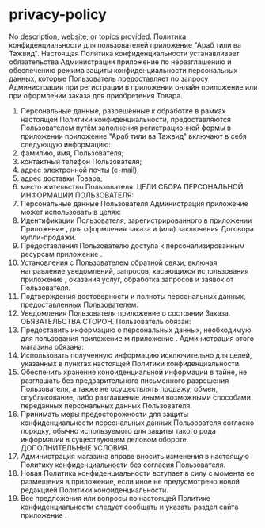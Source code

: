 # privacy-policy
No description, website, or topics provided.
Политика конфиденциальности для пользователей приложение "Араб тили ва Тажвид".
Настоящая Политика конфиденциальности устанавливает обязательства Администрации приложение по неразглашению и обеспечению режима защиты конфиденциальности персональных данных, которые Пользователь предоставляет по запросу Администрации при регистрации в приложении онлайн приложение или при оформлении заказа для приобретения Товара.
1.	Персональные данные, разрешённые к обработке в рамках настоящей Политики конфиденциальности, предоставляются Пользователем путём заполнения регистрационной формы в приложении приложение "Араб тили ва Тажвид" включают в себя следующую информацию:
2.	фамилию, имя, Пользователя;
3.	контактный телефон Пользователя;
4.	адрес электронной почты (e-mail);
5.	адрес доставки Товара;
6.	место жительство Пользователя.
ЦЕЛИ СБОРА ПЕРСОНАЛЬНОЙ ИНФОРМАЦИИ ПОЛЬЗОВАТЕЛЯ:
1.	Персональные данные Пользователя Администрация приложение может использовать в целях:
2.	Идентификации Пользователя, зарегистрированного в приложении Приложение , для оформления заказа и (или) заключения Договора купли-продажи.
3.	Предоставления Пользователю доступа к персонализированным ресурсам приложение .
4.	Установления с Пользователем обратной связи, включая направление уведомлений, запросов, касающихся использования приложение , оказания услуг, обработка запросов и заявок от Пользователя.
5.	Подтверждения достоверности и полноты персональных данных, предоставленных Пользователем.
6.	Уведомления Пользователя приложение о состоянии Заказа.
ОБЯЗАТЕЛЬСТВА СТОРОН.
Пользователь обязан:
1.	Предоставить информацию о персональных данных, необходимую для пользования приложение м приложение .
Администрация этого магазина обязана:
1.	Использовать полученную информацию исключительно для целей, указанных в пунктах настоящей Политики конфиденциальности.
2.	Обеспечить хранение конфиденциальной информации в тайне, не разглашать без предварительного письменного разрешения Пользователя, а также не осуществлять продажу, обмен, опубликование, либо разглашение иными возможными способами переданных персональных данных Пользователя.
3.	Принимать меры предосторожности для защиты конфиденциальности персональных данных Пользователя согласно порядку, обычно используемого для защиты такого рода информации в существующем деловом обороте.
ДОПОЛНИТЕЛЬНЫЕ УСЛОВИЯ.
1.	Администрация магазина вправе вносить изменения в настоящую Политику конфиденциальности без согласия Пользователя.
2.	Новая Политика конфиденциальности вступает в силу с момента ее размещения в приложение, если иное не предусмотрено новой редакцией Политики конфиденциальности.
3.	Все предложения или вопросы по настоящей Политике конфиденциальности следует сообщать и указать раздел сайта приложение .

